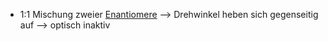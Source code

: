 - 1:1 Mischung zweier [Enantiomere](Enantiomer.md) 
--> Drehwinkel heben sich gegenseitig auf --> optisch inaktiv

